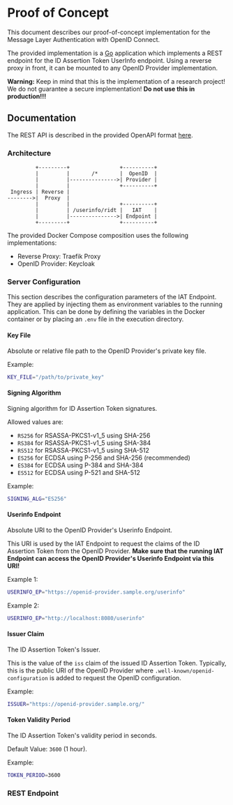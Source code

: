 # Proof of Concept

This document describes our proof-of-concept implementation for the Message Layer Authentication with OpenID Connect.

The provided implementation is a [Go](https://golang.org/) application which implements a REST endpoint for the ID Assertion Token UserInfo endpoint.
Using a reverse proxy in front, it can be mounted to any OpenID Provider implementation.

**Warning:**
Keep in mind that this is the implementation of a research project!
We do not guarantee a secure implementation!
**Do not use this in production!!!**


## Documentation

The REST API is described in the provided OpenAPI format [here](./docs/openapi.yaml).

### Architecture

```
         +---------+                +----------+
         |         |       /*       |  OpenID  |
         |         |--------------->| Provider |
         |         |                +----------+
 Ingress | Reverse |
-------->|  Proxy  |
         |         |                +----------+
         |         | /userinfo/ridt |   IAT    |
         |         |--------------->| Endpoint |
         +---------+                +----------+
```

The provided Docker Compose composition uses the following implementations:

- Reverse Proxy: Traefik Proxy
- OpenID Provider: Keycloak


### Server Configuration

This section describes the configuration parameters of the IAT Endpoint.
They are applied by injecting them as environment variables to the running application.
This can be done by defining the variables in the Docker container or by placing an `.env` file in the execution directory.


#### Key File

Absolute or relative file path to the OpenID Provider's private key file.

Example:
```bash
KEY_FILE="/path/to/private_key"
```


#### Signing Algorithm

Signing algorithm for ID Assertion Token signatures.

Allowed values are:

- `RS256` for RSASSA-PKCS1-v1_5 using SHA-256
- `RS384` for RSASSA-PKCS1-v1_5 using SHA-384
- `RS512` for RSASSA-PKCS1-v1_5 using SHA-512
- `ES256` for ECDSA using P-256 and SHA-256 (recommended)
- `ES384` for ECDSA using P-384 and SHA-384
- `ES512` for ECDSA using P-521 and SHA-512

Example:
```bash
SIGNING_ALG="ES256"
```


#### Userinfo Endpoint

Absolute URI to the OpenID Provider's Userinfo Endpoint.

This URI is used by the IAT Endpoint to request the claims of the ID Assertion Token from the OpenID Provider.
**Make sure that the running IAT Endpoint can access the OpenID Provider's Userinfo Endpoint via this URI!**

Example 1:
```bash
USERINFO_EP="https://openid-provider.sample.org/userinfo"
```

Example 2:
```bash
USERINFO_EP="http://localhost:8080/userinfo"
```


#### Issuer Claim

The ID Assertion Token's Issuer.

This is the value of the `iss` claim of the issued ID Assertion Token.
Typically, this is the public URI of the OpenID Provider where `.well-known/openid-configuration` is added to request the OpenID configuration.

Example:
```bash
ISSUER="https://openid-provider.sample.org/"
```


#### Token Validity Period

The ID Assertion Token's validity period in seconds.

Default Value: `3600` (1 hour).

Example:
```bash
TOKEN_PERIOD=3600
```


### REST Endpoint
